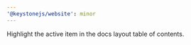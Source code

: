 ```yaml
---
'@keystonejs/website': minor
---
```


Highlight the active item in the docs layout table of contents.
